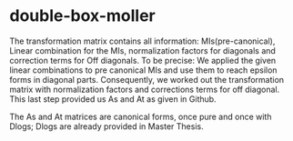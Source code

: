 # double-box-moller

The transformation matrix contains all information: MIs(pre-canonical), Linear combination for the MIs, normalization factors for diagonals and correction terms for Off diagonals. To be precise:
We applied the given linear combinations to pre canonical MIs and use them to reach epsilon forms in diagonal parts. Consequently, we worked out the transformation matrix with normalization factors and corrections terms for off diagonal. This last step provided us As and At as given in Github.

The As and At matrices are canonical forms, once pure and once with Dlogs; Dlogs are already provided in Master Thesis.
